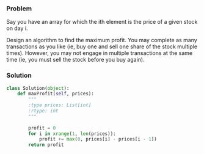 ### Problem
Say you have an array for which the ith element is the price of a given stock on day i.

Design an algorithm to find the maximum profit. You may complete as many transactions as you like (ie, buy one and sell one share of the stock multiple times). However, you may not engage in multiple transactions at the same time (ie, you must sell the stock before you buy again).
### Solution
```python
class Solution(object):
    def maxProfit(self, prices):
        """
        :type prices: List[int]
        :rtype: int
        """
        
        profit = 0
        for i in xrange(1, len(prices)):
            profit += max(0, prices[i] - prices[i - 1])
        return profit

```